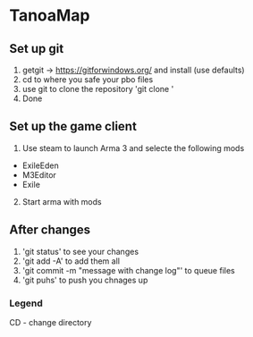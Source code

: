 # TanoaMap

## Set up git
1. getgit -> https://gitforwindows.org/ and install (use defaults)
2. cd to where you safe your pbo files
3. use git to clone the repository 'git clone <URL>'
4. Done


## Set up the game client
1. Use steam to launch Arma 3 and selecte the following mods
- ExileEden
- M3Editor
- Exile
2. Start arma with mods

## After changes
1. 'git status' to see your changes
2. 'git add -A' to add them all
3. 'git commit -m "message with change log"' to queue files
4. 'git puhs' to push you chnages up

### Legend
CD - change directory
